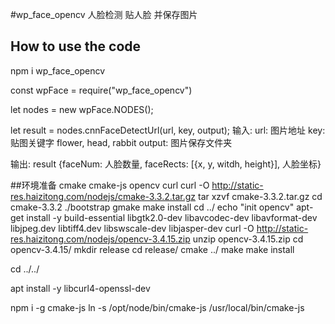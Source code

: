 #wp_face_opencv
人脸检测 贴人脸 并保存图片

## How to use the code
npm i wp_face_opencv

const wpFace = require("wp_face_opencv")

let nodes = new wpFace.NODES();

let result = nodes.cnnFaceDetectUrl(url, key, output); 
输入:
url: 图片地址
key: 贴图关键字  flower, head, rabbit
output: 图片保存文件夹

输出: result {faceNum: 人脸数量, faceRects: [{x, y, witdh, height}], 人脸坐标}


##环境准备 cmake cmake-js opencv curl 
curl -O http://static-res.haizitong.com/nodejs/cmake-3.3.2.tar.gz
tar xzvf cmake-3.3.2.tar.gz
cd cmake-3.3.2 
./bootstrap
gmake
make install
cd ../
echo "init opencv"
apt-get install -y build-essential libgtk2.0-dev libavcodec-dev libavformat-dev libjpeg.dev libtiff4.dev libswscale-dev libjasper-dev
curl -O http://static-res.haizitong.com/nodejs/opencv-3.4.15.zip
unzip opencv-3.4.15.zip
cd opencv-3.4.15/
mkdir release
cd release/
cmake ../
make
make install

cd ../../

apt install -y libcurl4-openssl-dev

npm i -g cmake-js
ln -s /opt/node/bin/cmake-js /usr/local/bin/cmake-js